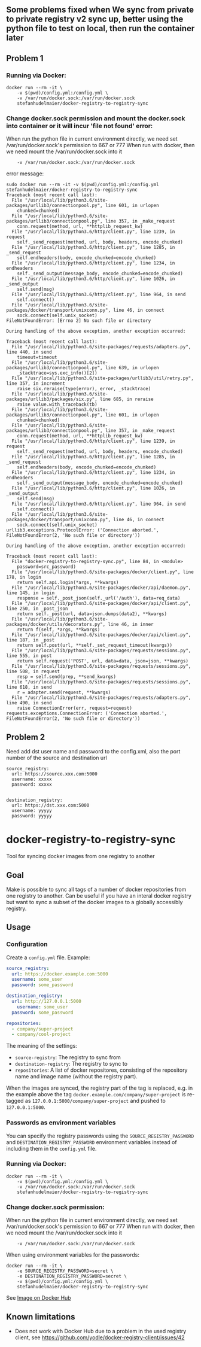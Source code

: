 ## Some problems fixed when We sync from private to private registry v2 sync up, better using the python file to test on local, then run the container later

## Problem 1
### Running via Docker:

```
docker run --rm -it \
    -v $(pwd)/config.yml:/config.yml \
    -v /var/run/docker.sock:/var/run/docker.sock
    stefanhudelmaier/docker-registry-to-registry-sync
```
### Change docker.sock permission and mount the docker.sock into container or it will incur 'file not found' error:
When run the python file in current environment directly, we need set /var/run/docker.sock's permission to 667 or 777 
When run with docker, then we need mount the /var/run/docker.sock into it
```
    -v /var/run/docker.sock:/var/run/docker.sock
```
error message:
```
sudo docker run --rm -it -v $(pwd)/config.yml:/config.yml stefanhudelmaier/docker-registry-to-registry-sync
Traceback (most recent call last):
  File "/usr/local/lib/python3.6/site-packages/urllib3/connectionpool.py", line 601, in urlopen
    chunked=chunked)
  File "/usr/local/lib/python3.6/site-packages/urllib3/connectionpool.py", line 357, in _make_request
    conn.request(method, url, **httplib_request_kw)
  File "/usr/local/lib/python3.6/http/client.py", line 1239, in request
    self._send_request(method, url, body, headers, encode_chunked)
  File "/usr/local/lib/python3.6/http/client.py", line 1285, in _send_request
    self.endheaders(body, encode_chunked=encode_chunked)
  File "/usr/local/lib/python3.6/http/client.py", line 1234, in endheaders
    self._send_output(message_body, encode_chunked=encode_chunked)
  File "/usr/local/lib/python3.6/http/client.py", line 1026, in _send_output
    self.send(msg)
  File "/usr/local/lib/python3.6/http/client.py", line 964, in send
    self.connect()
  File "/usr/local/lib/python3.6/site-packages/docker/transport/unixconn.py", line 46, in connect
    sock.connect(self.unix_socket)
FileNotFoundError: [Errno 2] No such file or directory

During handling of the above exception, another exception occurred:

Traceback (most recent call last):
  File "/usr/local/lib/python3.6/site-packages/requests/adapters.py", line 440, in send
    timeout=timeout
  File "/usr/local/lib/python3.6/site-packages/urllib3/connectionpool.py", line 639, in urlopen
    _stacktrace=sys.exc_info()[2])
  File "/usr/local/lib/python3.6/site-packages/urllib3/util/retry.py", line 357, in increment
    raise six.reraise(type(error), error, _stacktrace)
  File "/usr/local/lib/python3.6/site-packages/urllib3/packages/six.py", line 685, in reraise
    raise value.with_traceback(tb)
  File "/usr/local/lib/python3.6/site-packages/urllib3/connectionpool.py", line 601, in urlopen
    chunked=chunked)
  File "/usr/local/lib/python3.6/site-packages/urllib3/connectionpool.py", line 357, in _make_request
    conn.request(method, url, **httplib_request_kw)
  File "/usr/local/lib/python3.6/http/client.py", line 1239, in request
    self._send_request(method, url, body, headers, encode_chunked)
  File "/usr/local/lib/python3.6/http/client.py", line 1285, in _send_request
    self.endheaders(body, encode_chunked=encode_chunked)
  File "/usr/local/lib/python3.6/http/client.py", line 1234, in endheaders
    self._send_output(message_body, encode_chunked=encode_chunked)
  File "/usr/local/lib/python3.6/http/client.py", line 1026, in _send_output
    self.send(msg)
  File "/usr/local/lib/python3.6/http/client.py", line 964, in send
    self.connect()
  File "/usr/local/lib/python3.6/site-packages/docker/transport/unixconn.py", line 46, in connect
    sock.connect(self.unix_socket)
urllib3.exceptions.ProtocolError: ('Connection aborted.', FileNotFoundError(2, 'No such file or directory'))

During handling of the above exception, another exception occurred:

Traceback (most recent call last):
  File "docker-registry-to-registry-sync.py", line 84, in <module>
    password=src_password)
  File "/usr/local/lib/python3.6/site-packages/docker/client.py", line 178, in login
    return self.api.login(*args, **kwargs)
  File "/usr/local/lib/python3.6/site-packages/docker/api/daemon.py", line 145, in login
    response = self._post_json(self._url('/auth'), data=req_data)
  File "/usr/local/lib/python3.6/site-packages/docker/api/client.py", line 250, in _post_json
    return self._post(url, data=json.dumps(data2), **kwargs)
  File "/usr/local/lib/python3.6/site-packages/docker/utils/decorators.py", line 46, in inner
    return f(self, *args, **kwargs)
  File "/usr/local/lib/python3.6/site-packages/docker/api/client.py", line 187, in _post
    return self.post(url, **self._set_request_timeout(kwargs))
  File "/usr/local/lib/python3.6/site-packages/requests/sessions.py", line 555, in post
    return self.request('POST', url, data=data, json=json, **kwargs)
  File "/usr/local/lib/python3.6/site-packages/requests/sessions.py", line 508, in request
    resp = self.send(prep, **send_kwargs)
  File "/usr/local/lib/python3.6/site-packages/requests/sessions.py", line 618, in send
    r = adapter.send(request, **kwargs)
  File "/usr/local/lib/python3.6/site-packages/requests/adapters.py", line 490, in send
    raise ConnectionError(err, request=request)
requests.exceptions.ConnectionError: ('Connection aborted.', FileNotFoundError(2, 'No such file or directory'))

```



## Problem 2
Need add dst user name and password to the config.xml, also the port number of the source and destination url
```
source_registry:
  url: https://source.xxx.com:5000
  username: xxxxx
  password: xxxxx


destination_registry:
  url: https://dst.xxx.com:5000
  username: yyyyy
  password: yyyyy
```





# docker-registry-to-registry-sync

Tool for syncing docker images from one registry to another

## Goal

Make is possible to sync all tags of a number of docker repositories
from one registry to another. Can be useful if you have an interal docker
registry but want to sync a subset of the docker images to a globally 
accessibly registry.

## Usage

### Configuration

Create a `config.yml` file. Example:

```yaml
source_registry:
  url: https://docker.example.com:5000
  username: some_user
  password: some_password

destination_registry:
  url: http://127.0.0.1:5000
    username: some_user
  password: some_password

repositories:
  - company/super-project
  - company/cool-project
```

The meaning of the settings:

* `source-registry`: The registry to sync from
* `destination-registry`: The registry to sync to
* `repositories`: A list of docker repositores, consisting of the repository name
  and image name (without the registry part).
  
When the images are synced, the registry part of the tag is replaced, e.g.
in the example above the tag `docker.example.com/company/super-project` is
re-tagged as `127.0.0.1:5000/company/super-project` and pushed to `127.0.0.1:5000`.

### Passwords as environment variables

You can specify the registry passwords using the `SOURCE_REGISTRY_PASSWORD` 
and `DESTINATION_REGISTRY_PASSWORD` environment variables instead of 
including them in the `config.yml` file.

### Running via Docker:

```
docker run --rm -it \
    -v $(pwd)/config.yml:/config.yml \
    -v /var/run/docker.sock:/var/run/docker.sock
    stefanhudelmaier/docker-registry-to-registry-sync
```
### Change docker.sock permission:
When run the python file in current environment directly, we need set /var/run/docker.sock's permission to 667 or 777 
When run with docker, then we need mount the /var/run/docker.sock into it
```
    -v /var/run/docker.sock:/var/run/docker.sock
```


When using environment variables for the passwords:

```
docker run --rm -it \
    -e SOURCE_REGISTRY_PASSWORD=secret \
    -e DESTINATION_REGISTRY_PASSWORD=secret \
    -v $(pwd)/config.yml:/config.yml \
    stefanhudelmaier/docker-registry-to-registry-sync
```

See [Image on Docker Hub](https://hub.docker.com/r/stefanhudelmaier/docker-registry-to-registry-sync/)

## Known limitations

* Does not work with Docker Hub due to a problem in the used registry client, see https://github.com/yodle/docker-registry-client/issues/42
